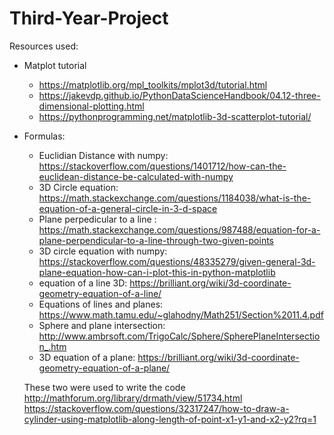 # Third-Year-Project

Resources used:

 - Matplot tutorial
    - https://matplotlib.org/mpl_toolkits/mplot3d/tutorial.html
    - https://jakevdp.github.io/PythonDataScienceHandbook/04.12-three-dimensional-plotting.html
    - https://pythonprogramming.net/matplotlib-3d-scatterplot-tutorial/
  
  - Formulas:
    - Euclidian Distance with numpy: https://stackoverflow.com/questions/1401712/how-can-the-euclidean-distance-be-calculated-with-numpy
    - 3D Circle equation: https://math.stackexchange.com/questions/1184038/what-is-the-equation-of-a-general-circle-in-3-d-space
    - Plane perpedicular to a line : https://math.stackexchange.com/questions/987488/equation-for-a-plane-perpendicular-to-a-line-through-two-given-points
    - 3D circle equation with numpy: https://stackoverflow.com/questions/48335279/given-general-3d-plane-equation-how-can-i-plot-this-in-python-matplotlib
    - equation of a line 3D: https://brilliant.org/wiki/3d-coordinate-geometry-equation-of-a-line/
    - Equations of lines and planes: https://www.math.tamu.edu/~glahodny/Math251/Section%2011.4.pdf
    - Sphere and plane intersection: http://www.ambrsoft.com/TrigoCalc/Sphere/SpherePlaneIntersection_.htm
    - 3D equation of a plane: https://brilliant.org/wiki/3d-coordinate-geometry-equation-of-a-plane/
    
    These two were used to write the code
    http://mathforum.org/library/drmath/view/51734.html
    https://stackoverflow.com/questions/32317247/how-to-draw-a-cylinder-using-matplotlib-along-length-of-point-x1-y1-and-x2-y2?rq=1
    